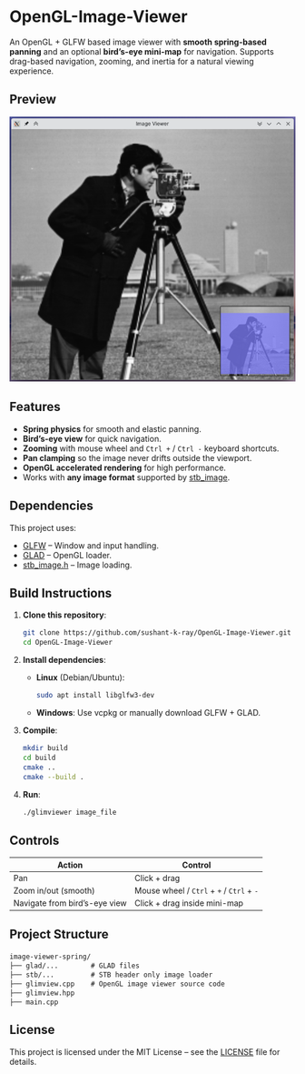 # OpenGL-Image-Viewer
An OpenGL + GLFW based image viewer with **smooth spring-based panning** and an optional **bird’s-eye mini-map** for navigation.
Supports drag-based navigation, zooming, and inertia for a natural viewing experience.

## Preview

![Screenshot](screenshot.png)


## Features

* **Spring physics** for smooth and elastic panning.
* **Bird’s-eye view** for quick navigation.
* **Zooming** with mouse wheel and `Ctrl +` / `Ctrl -` keyboard shortcuts.
* **Pan clamping** so the image never drifts outside the viewport.
* **OpenGL accelerated rendering** for high performance.
* Works with **any image format** supported by [stb\_image](https://github.com/nothings/stb).


## Dependencies

This project uses:

* [GLFW](https://www.glfw.org/) – Window and input handling.
* [GLAD](https://glad.dav1d.de/) – OpenGL loader.
* [stb\_image.h](https://github.com/nothings/stb) – Image loading.


## Build Instructions

1. **Clone this repository**:

   ```bash
   git clone https://github.com/sushant-k-ray/OpenGL-Image-Viewer.git
   cd OpenGL-Image-Viewer
   ```

2. **Install dependencies**:

   * **Linux** (Debian/Ubuntu):

     ```bash
     sudo apt install libglfw3-dev
     ```
   * **Windows**:
     Use vcpkg or manually download GLFW + GLAD.

3. **Compile**:

   ```bash
   mkdir build
   cd build
   cmake ..
   cmake --build .
   ```

4. **Run**:

   ```bash
   ./glimviewer image_file
   ```


## Controls

| Action                        | Control                                   |
| ----------------------------- | ----------------------------------------- |
| Pan                           | Click + drag                              |
| Zoom in/out (smooth)          | Mouse wheel / `Ctrl` + `+` / `Ctrl` + `-` |
| Navigate from bird’s-eye view | Click + drag inside mini-map              |


## Project Structure

```
image-viewer-spring/
├── glad/...        # GLAD files
├── stb/...         # STB header only image loader
├── glimview.cpp    # OpenGL image viewer source code
├── glimview.hpp
├── main.cpp
```


## License

This project is licensed under the MIT License – see the [LICENSE](LICENSE) file for details.


